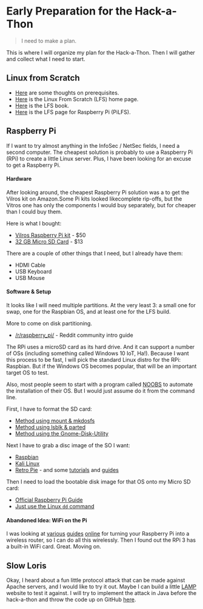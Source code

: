 # Early Preparation for the Hack-a-Thon

> I need to make a plan.

This is where I will organize my plan for the Hack-a-Thon. Then I will gather and collect what I need to start.


## Linux from Scratch

* [Here](http://www.linuxfromscratch.org/lfs/view/stable/prologue/prerequisites.html) are some thoughts on prerequisites.
* [Here](http://www.linuxfromscratch.org) is the Linux From Scratch (LFS) home page.
* [Here](http://www.linuxfromscratch.org/lfs/view/development/) is the LFS book.
* [Here](http://intestinate.com/pilfs/guide.html) is the LFS page for Raspberry Pi (PiLFS).



## Raspberry Pi

If I want to try almost anything in the InfoSec / NetSec fields, I need a second computer. The cheapest solution is probably to use a Raspberry Pi (RPi) to create a little Linux server. Plus, I have been looking for an excuse to get a Raspberry Pi.


#### Hardware

After looking around, the cheapest Raspberry Pi solution was a to get the Vilros kit on Amazon.Some Pi kits looked likecomplete rip-offs, but the Vitros one has only the components I would buy separately, but for cheaper than I could buy them.

Here is what I bought:

* [Vilros Raspberry Pi kit](https://www.amazon.com/gp/product/B01D92SSX6) - $50
* [32 GB Micro SD Card](https://www.amazon.com/gp/product/B06XWN9Q99) - $13

There are a couple of other things that I need, but I already have them:

* HDMI Cable
* USB Keyboard
* USB Mouse


#### Software & Setup

It looks like I will need multiple partitions. At the very least 3: a small one for swap, one for the Raspbian OS, and at least one for the LFS build.

More to come on disk partitioning.

* [/r/raspberry_pi/](https://www.reddit.com/r/raspberry_pi/comments/41vbs8/new_persons_guide_to_the_pi_and_updated_example/) - Reddit community intro guide

The RPi uses a microSD card as its hard drive. And it can support a number of OSs (including something called Windows 10 IoT, Ha!). Because I want this process to be fast, I will pick the standard Linux distro for the RPi: Raspbian. But if the Windows OS becomes popular, that will be an important target OS to test.

Also, most people seem to start with a program called [NOOBS](https://www.raspberrypi.org/documentation/installation/noobs.md) to automate the installation of their OS.  But I would just assume do it from the command line.

First, I have to format the SD card:

* [Method using mount & mkdosfs](https://www.techwalla.com/articles/format-sd-card-linux)
* [Method using lsblk & parted](http://www.cio.com/article/3176034/linux/how-to-format-an-sd-card-in-linux.html)
* [Method using the Gnome-Disk-Utility](https://askubuntu.com/questions/44557/how-to-format-partition-sd-card)

Next I have to grab a disc image of the SO I want:

* [Raspbian](https://www.raspberrypi.org/downloads/raspbian/)
* [Kali Linux](https://www.offensive-security.com/kali-linux-arm-images/)
* [Retro Pie](https://retropie.org.uk/download/) - and some [tutorials](https://www.youtube.com/playlist?list=PLyPLRL6HIOqqXNmP2t19y0rphpiedNwNS) and [guides](https://github.com/RetroPie/RetroPie-Setup)

Then I need to load the bootable disk image for that OS onto my Micro SD card:

* [Official Raspberry Pi Guide](https://www.raspberrypi.org/documentation/installation/installing-images/linux.md)
* [Just use the Linux `dd` command](https://askubuntu.com/questions/179437/how-can-i-burn-a-raspberry-pi-image-to-sd-card-from-ubuntu)


#### Abandoned Idea: WiFi on the Pi

I was looking at [various](http://raspberrypihq.com/how-to-turn-a-raspberry-pi-into-a-wifi-router/) [guides](https://pimylifeup.com/raspberry-pi-wireless-access-point/) [online](https://jacobsalmela.com/2014/05/19/raspberry-pi-and-routing-turning-a-pi-into-a-router/) for turning your Raspberry Pi into a wireless router, so I can do all this wirelessly. Then I found out the RPi 3 has a built-in WiFi card. Great. Moving on.


## Slow Loris

Okay, I heard about a fun little protocol attack that can be made against Apache servers, and I would like to try it out. Maybe I can build a little [LAMP](https://en.wikipedia.org/wiki/LAMP_%28software_bundle%29) website to test it against. I will try to implement the attack in Java before the hack-a-thon and throw the code up on GitHub [here](https://github.com/theJollySin/AttackTheBlock).


